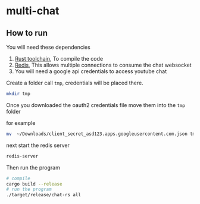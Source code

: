 # multi-chat

## How to run

You will need these dependencies

1. [Rust toolchain](https://rustup.rs/), To compile the code
2. [Redis](https://redis.io/), This allows multiple connections to consume the chat websocket
3. You will need a google api credentials to access youtube chat

Create a folder call `tmp`, credentials will be placed there.

```bash
mkdir tmp
```

Once you downloaded the oauth2 credentials file move them into the `tmp` folder

for example

```bash
mv  ~/Downloads/client_secret_asd123.apps.googleusercontent.com.json tmp/credentials.json
```

next start the redis server

```bash
redis-server
```

Then run the program

```bash
# compile
cargo build --release
# run the program
./target/release/chat-rs all
```
